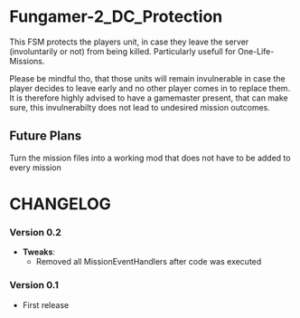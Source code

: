 # Fungamer-2_DC_Protection

This FSM protects the players unit, in case they leave the server (involuntarily or not) from being killed. Particularly usefull for One-Life-Missions.

Please be mindful tho, that those units will remain invulnerable in case the player decides to leave early and no other player comes in to replace them. It is therefore highly advised to have a gamemaster present, that can make sure, this invulnerabilty does not lead to undesired mission outcomes.

## Future Plans

Turn the mission files into a working mod that does not have to be added to every mission

# CHANGELOG

### Version 0.2

- **Tweaks**:
	- Removed all MissionEventHandlers after code was executed

### Version 0.1

- First release